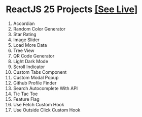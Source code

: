 # ReactJS 25 Projects [[See Live]](https://jimi-chhatrala.github.io/reactjs-25-projects/)

1. Accordian
2. Random Color Generator
3. Star Rating
4. Image Slider
5. Load More Data
6. Tree View
7. QR Code Generator
8. Light Dark Mode
9. Scroll Indicator
10. Custom Tabs Component
11. Custom Modal Popup
12. Github Profile Finder
13. Search Autocomplete With API
14. Tic Tac Toe
15. Feature Flag
16. Use Fetch Custom Hook
17. Use Outside Click Custom Hook

#

